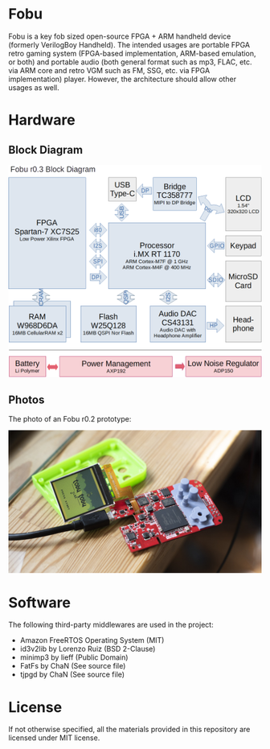 Fobu
====

Fobu is a key fob sized open-source FPGA + ARM handheld device (formerly VerilogBoy Handheld). The intended usages are portable FPGA retro gaming system (FPGA-based implementation, ARM-based emulation, or both) and portable audio (both general format such as mp3, FLAC, etc. via ARM core and retro VGM such as FM, SSG, etc. via FPGA implementation) player. However, the architecture should allow other usages as well.

# Hardware

## Block Diagram

![Hardware-Architecture](https://github.com/zephray/Fobu/raw/master/assets/block_diagram.png)

## Photos

The photo of an Fobu r0.2 prototype:

![VBH-r0p2](https://github.com/zephray/Fobu/raw/master/assets/demo_vbh_r0p2.jpg)

# Software

The following third-party middlewares are used in the project:

 * Amazon FreeRTOS Operating System (MIT)
 * id3v2lib by Lorenzo Ruiz (BSD 2-Clause)
 * minimp3 by lieff (Public Domain)
 * FatFs by ChaN (See source file)
 * tjpgd by ChaN (See source file)

# License

If not otherwise specified, all the materials provided in this repository are licensed under MIT license.
